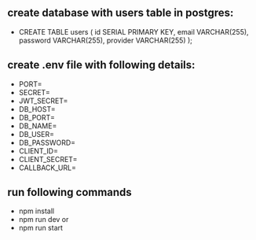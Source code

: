 ## create database with users table in postgres:

- CREATE TABLE users (
  id SERIAL PRIMARY KEY,
  email VARCHAR(255),
  password VARCHAR(255),
  provider VARCHAR(255)
  );

## create .env file with following details:

- PORT=
- SECRET=
- JWT_SECRET=
- DB_HOST=
- DB_PORT=
- DB_NAME=
- DB_USER=
- DB_PASSWORD=
- CLIENT_ID=
- CLIENT_SECRET=
- CALLBACK_URL=

## run following commands

- npm install
- npm run dev
  or
- npm run start
